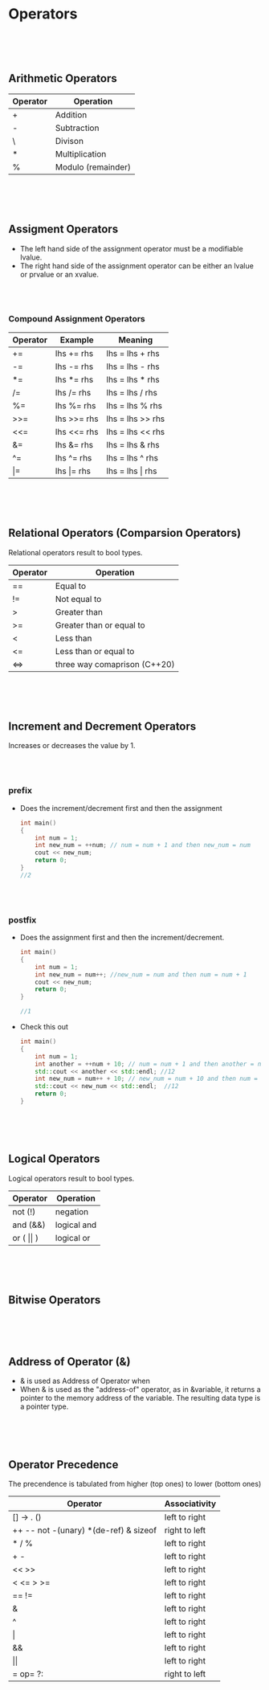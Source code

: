 # Operators

<br>
<br>
<br>

## Arithmetic Operators

| Operator | Operation          |
| -------- | ------------------ |
| +        | Addition           |
| -        | Subtraction        |
| \        | Divison            |
| \*       | Multiplication     |
| %        | Modulo (remainder) |

<br>
<br>
<br>

## Assigment Operators

- The left hand side of the assignment operator must be a modifiable lvalue.
- The right hand side of the assignment operator can be either an lvalue or prvalue or an xvalue.

<br>
<br>

### Compound Assignment Operators

| Operator | Example     | Meaning          |
| -------- | ----------- | ---------------- |
| +=       | lhs += rhs  | lhs = lhs + rhs  |
| -=       | lhs -= rhs  | lhs = lhs - rhs  |
| \*=      | lhs \*= rhs | lhs = lhs \* rhs |
| /=       | lhs /= rhs  | lhs = lhs / rhs  |
| %=       | lhs %= rhs  | lhs = lhs % rhs  |
| >>=      | lhs >>= rhs | lhs = lhs >> rhs |
| <<=      | lhs <<= rhs | lhs = lhs << rhs |
| &=       | lhs &= rhs  | lhs = lhs & rhs  |
| ^=       | lhs ^= rhs  | lhs = lhs ^ rhs  |
| \|=      | lhs \|= rhs | lhs = lhs \| rhs |

<br>
<br>
<br>

## Relational Operators (Comparsion Operators)

Relational operators result to bool types.

| Operator | Operation                    |
| -------- | ---------------------------- |
| ==       | Equal to                     |
| !=       | Not equal to                 |
| >        | Greater than                 |
| >=       | Greater than or equal to     |
| <        | Less than                    |
| <=       | Less than or equal to        |
| <=>      | three way comaprison (C++20) |

<br>
<br>
<br>

## Increment and Decrement Operators

Increases or decreases the value by 1.

<br>
<br>

### prefix

- Does the increment/decrement first and then the assignment

  ```cpp
  int main()
  {
      int num = 1;
      int new_num = ++num; // num = num + 1 and then new_num = num
      cout << new_num;
      return 0;
  }
  //2
  ```

<br>
<br>

### postfix

- Does the assignment first and then the increment/decrement.

  ```cpp
  int main()
  {
      int num = 1;
      int new_num = num++; //new_num = num and then num = num + 1
      cout << new_num;
      return 0;
  }

  //1
  ```

* Check this out

  ```cpp
  int main()
  {
      int num = 1;
      int another = ++num + 10; // num = num + 1 and then another = num + 10;
      std::cout << another << std::endl; //12
      int new_num = num++ + 10; // new_num = num + 10 and then num = num + 1;
      std::cout << new_num << std::endl;  //12
      return 0;
  }
  ```

<br>
<br>
<br>

## Logical Operators

Logical operators result to bool types.

| Operator    | Operation   |
| ----------- | ----------- |
| not (!)     | negation    |
| and (&&)    | logical and |
| or ( \|\| ) | logical or  |

<br>
<br>
<br>

## Bitwise Operators

<!-- TODO : Complete this part -->

<br>
<br>
<br>

## Address of Operator (&)

- & is used as Address of Operator when
- When & is used as the "address-of" operator, as in &variable, it returns a pointer to the memory address of the variable. The resulting data type is a pointer type.

<br>
<br>
<br>

## Operator Precedence

The precendence is tabulated from higher (top ones) to lower (bottom ones)

| Operator                               | Associativity |
| -------------------------------------- | ------------- |
| [] -> . ()                             | left to right |
| ++ -- not -(unary) \*(de-ref) & sizeof | right to left |
| \* / %                                 | left to right |
| + -                                    | left to right |
| << >>                                  | left to right |
| < <= > >=                              | left to right |
| == !=                                  | left to right |
| &                                      | left to right |
| ^                                      | left to right |
| \|                                     | left to right |
| &&                                     | left to right |
| \|\|                                   | left to right |
| = op= ?:                               | right to left |

<br>
<br>
